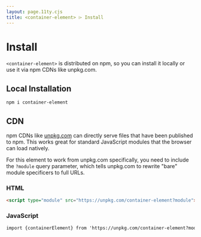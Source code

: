 ```yaml
---
layout: page.11ty.cjs
title: <container-element> ⌲ Install
---
```


# Install

`<container-element>` is distributed on npm, so you can install it locally or use it via npm CDNs like unpkg.com.

## Local Installation

```bash
npm i container-element
```

## CDN

npm CDNs like [unpkg.com]() can directly serve files that have been published to npm. This works great for standard JavaScript modules that the browser can load natively.

For this element to work from unpkg.com specifically, you need to include the `?module` query parameter, which tells unpkg.com to rewrite "bare" module specificers to full URLs.

### HTML

```html
<script type="module" src="https://unpkg.com/container-element?module"></script>
```

### JavaScript

```html
import {containerElement} from 'https://unpkg.com/container-element?module';
```
